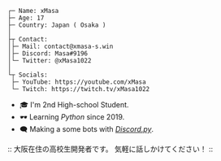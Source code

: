 ```
┌─ Name: xMasa
├─ Age: 17
├─ Country: Japan ( Osaka )
│
├┬ Contact:
│├─ Mail: contact@xmasa-s.win
│├─ Discord: Masa#9196
│└─ Twitter: @xMasa1022
│
└┬ Socials:
 ├─ YouTube: https://youtube.com/xMasa
 └─ Twitch: https://twitch.tv/xMasa1022
```

- 🎓️ I'm 2nd High-school Student.
- 🕶️ Learning *Python* since 2019.
- 🗨️ Making a some bots with [*Discord.py*](https://github.com/Rapptz/discord.py).

:: 大阪在住の高校生開発者です。
気軽に話しかけてください！ ::
